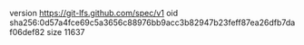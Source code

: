 version https://git-lfs.github.com/spec/v1
oid sha256:0d57a4fce69c5a3656c88976bb9acc3b82947b23feff87ea26dfb7daf06def82
size 11637
